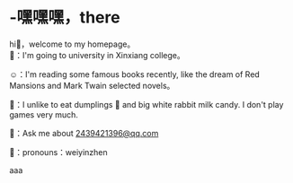 # -嘿嘿嘿，there

hi👋，welcome to my homepage。     
👀：I'm going to university in Xinxiang college。

☺️：I'm reading some famous books recently, like the dream 
    of Red Mansions and Mark Twain selected novels。

🥰：I  unlike to eat dumplings 🥟 and big white rabbit milk 
    candy. I don't play games very much.

👻：Ask me about 2439421396@qq.com

🐷：pronouns：weiyinzhen


aaa
